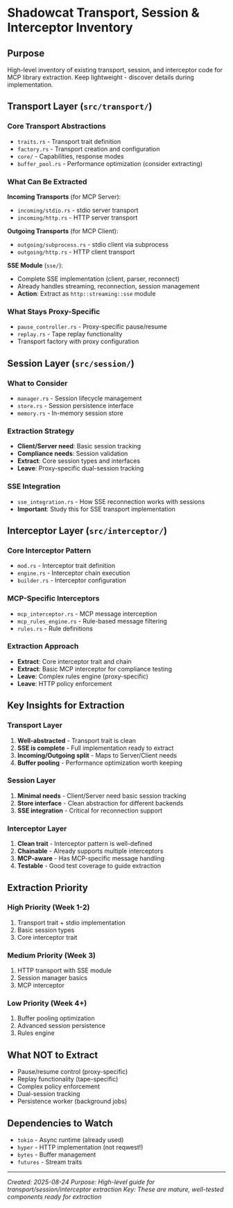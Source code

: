 # Shadowcat Transport, Session & Interceptor Inventory

## Purpose
High-level inventory of existing transport, session, and interceptor code for MCP library extraction. Keep lightweight - discover details during implementation.

## Transport Layer (`src/transport/`)

### Core Transport Abstractions
- `traits.rs` - Transport trait definition
- `factory.rs` - Transport creation and configuration
- `core/` - Capabilities, response modes
- `buffer_pool.rs` - Performance optimization (consider extracting)

### What Can Be Extracted
**Incoming Transports** (for MCP Server):
- `incoming/stdio.rs` - stdio server transport
- `incoming/http.rs` - HTTP server transport

**Outgoing Transports** (for MCP Client):
- `outgoing/subprocess.rs` - stdio client via subprocess
- `outgoing/http.rs` - HTTP client transport

**SSE Module** (`sse/`):
- Complete SSE implementation (client, parser, reconnect)
- Already handles streaming, reconnection, session management
- **Action**: Extract as `http::streaming::sse` module

### What Stays Proxy-Specific
- `pause_controller.rs` - Proxy-specific pause/resume
- `replay.rs` - Tape replay functionality
- Transport factory with proxy configuration

## Session Layer (`src/session/`)

### What to Consider
- `manager.rs` - Session lifecycle management
- `store.rs` - Session persistence interface
- `memory.rs` - In-memory session store

### Extraction Strategy
- **Client/Server need**: Basic session tracking
- **Compliance needs**: Session validation
- **Extract**: Core session types and interfaces
- **Leave**: Proxy-specific dual-session tracking

### SSE Integration
- `sse_integration.rs` - How SSE reconnection works with sessions
- **Important**: Study this for SSE transport implementation

## Interceptor Layer (`src/interceptor/`)

### Core Interceptor Pattern
- `mod.rs` - Interceptor trait definition
- `engine.rs` - Interceptor chain execution
- `builder.rs` - Interceptor configuration

### MCP-Specific Interceptors
- `mcp_interceptor.rs` - MCP message interception
- `mcp_rules_engine.rs` - Rule-based message filtering
- `rules.rs` - Rule definitions

### Extraction Approach
- **Extract**: Core interceptor trait and chain
- **Extract**: Basic MCP interceptor for compliance testing
- **Leave**: Complex rules engine (proxy-specific)
- **Leave**: HTTP policy enforcement

## Key Insights for Extraction

### Transport Layer
1. **Well-abstracted** - Transport trait is clean
2. **SSE is complete** - Full implementation ready to extract
3. **Incoming/Outgoing split** - Maps to Server/Client needs
4. **Buffer pooling** - Performance optimization worth keeping

### Session Layer
1. **Minimal needs** - Client/Server need basic session tracking
2. **Store interface** - Clean abstraction for different backends
3. **SSE integration** - Critical for reconnection support

### Interceptor Layer  
1. **Clean trait** - Interceptor pattern is well-defined
2. **Chainable** - Already supports multiple interceptors
3. **MCP-aware** - Has MCP-specific message handling
4. **Testable** - Good test coverage to guide extraction

## Extraction Priority

### High Priority (Week 1-2)
1. Transport trait + stdio implementation
2. Basic session types
3. Core interceptor trait

### Medium Priority (Week 3)
1. HTTP transport with SSE module
2. Session manager basics
3. MCP interceptor

### Low Priority (Week 4+)
1. Buffer pooling optimization
2. Advanced session persistence
3. Rules engine

## What NOT to Extract
- Pause/resume control (proxy-specific)
- Replay functionality (tape-specific)
- Complex policy enforcement
- Dual-session tracking
- Persistence worker (background jobs)

## Dependencies to Watch
- `tokio` - Async runtime (already used)
- `hyper` - HTTP implementation (not reqwest!)
- `bytes` - Buffer management
- `futures` - Stream traits

---

*Created: 2025-08-24*
*Purpose: High-level guide for transport/session/interceptor extraction*
*Key: These are mature, well-tested components ready for extraction*